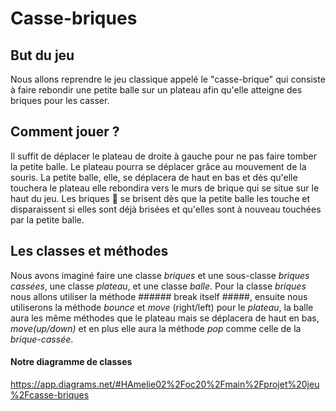 # Casse-briques

## But du jeu
Nous allons reprendre le jeu classique appelé le "casse-brique" qui consiste à faire rebondir une petite balle sur un plateau afin qu'elle atteigne des briques pour les casser.

## Comment jouer ?
Il suffit de déplacer le plateau de droite à gauche pour ne pas faire tomber la petite balle. Le plateau pourra se déplacer grâce au mouvement de la souris. La petite balle, elle, se déplacera de haut en bas et dès qu'elle touchera le plateau elle rebondira vers le murs de brique qui se situe sur le haut du jeu. Les briques 🧱 se brisent dès que la petite balle les touche et disparaissent si elles sont déjà brisées et qu'elles sont à nouveau touchées par la petite balle. 

## Les classes et méthodes
Nous avons imaginé faire une classe *briques* et une sous-classe *briques cassées*, une classe *plateau*, et une classe *balle*. Pour la classe *briques* nous allons utiliser la méthode ###### break itself #####, ensuite nous utiliserons la méthode *bounce* et *move* (right/left) pour le *plateau*, la balle aura les même méthodes que le plateau mais se déplacera de haut en bas, *move(up/down)* et en plus elle aura la méthode *pop* comme celle de la *brique-cassée*.


#### Notre diagramme de classes
https://app.diagrams.net/#HAmelie02%2Foc20%2Fmain%2Fprojet%20jeu%2Fcasse-briques
